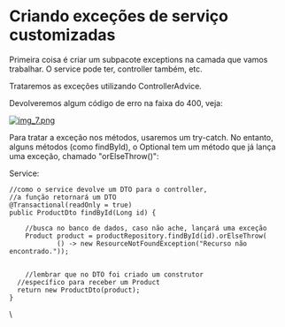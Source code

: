 # Criando exceções de serviço customizadas

Primeira coisa é criar um subpacote exceptions na camada que vamos trabalhar. O service pode ter, controller também, etc.

Trataremos as exceções utilizando ControllerAdvice.

Devolveremos algum código de erro na faixa do 400, veja:

[![img\_7.png](https://github.com/zenonxd/api-camadas-crud-excp-validation/raw/main/img\_7.png)](../img\_7.png)

Para tratar a exceção nos métodos, usaremos um try-catch. No entanto, alguns métodos (como findById), o Optional tem um método que já lança uma exceção, chamado "orElseThrow()":

Service:

```
//como o service devolve um DTO para o controller,
//a função retornará um DTO
@Transactional(readOnly = true)
public ProductDto findById(Long id) {

    //busca no banco de dados, caso não ache, lançará uma exceção
    Product product = productRepository.findById(id).orElseThrow(
            () -> new ResourceNotFoundException("Recurso não encontrado."));


    //lembrar que no DTO foi criado um construtor
  //específico para receber um Product
  return new ProductDto(product);
}
```

\
